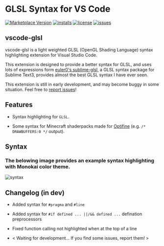 # GLSL Syntax for VS Code
[![Marketplace Version](https://vsmarketplacebadge.apphb.com/version/geforcelegend.vscode-glsl.svg)](https://marketplace.visualstudio.com/items/geforcelegend.vscode-glsl)
[![installs](https://vsmarketplacebadge.apphb.com/installs/geforcelegend.vscode-glsl.svg)](https://marketplace.visualstudio.com/items/geforcelegend.vscode-glsl)
[![license](https://img.shields.io/github/license/GeforceLegend/vscode-glsl.svg)](https://github.com/GeForceLegend/vscode-glsl/blob/master/LICENSE)
[![issues](https://img.shields.io/github/issues/GeforceLegend/vscode-glsl.svg)](https://github.com/GeForceLegend/vscode-glsl/issues)

## vscode-glsl

vscode-glsl is a light weighted GLSL (OpenGL Shading Language) syntax highlighting extension for Visual Studio Code. 

This extension is designed to provide a better syntax for GLSL, and uses lots of expressions form [euler0's sublime-glsl](https://github.com/euler0/sublime-glsl), a GLSL syntax package for Sublime Text3, provides almost the best GLSL syntax I have ever seen.

This extension is still in early development, and may become buggy in some situation. Feel free to [report issues](https://github.com/GeForceLegend/vscode-glsl/issues)!

## Features

 - Syntax highlighting for `GLSL`.

 - Some syntax for Minecraft shaderpacks made for [Optifine](https://www.optifine.net) (e.g. `/* DRAWBUFFERS:0 */` output).

## Syntax

### The belowing image provides an example syntax highlighting with Monokai color theme.

![syntax](https://s3.ax1x.com/2021/03/01/6PdbLj.png)

## Changelog (in dev)

 - Added syntax for `#pragma` and `#line`

 - Added syntax for `#if defined ... ||/&& defined ...` defination preprocessors

 - Fixed function calling not highlighted when at the top of a line

 - < Waiting for development... If you find some issues, report them! >
